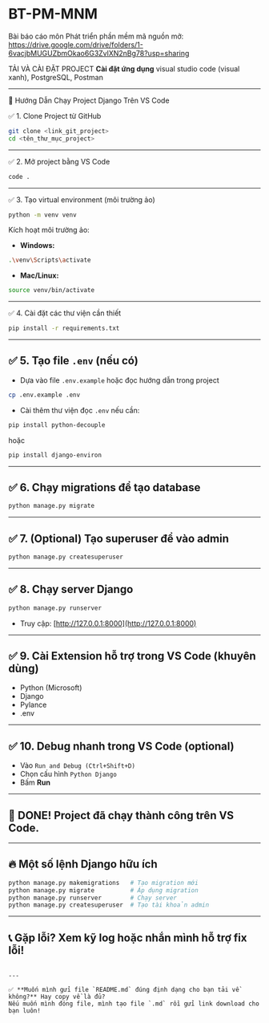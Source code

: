 # BT-PM-MNM
Bài báo cáo môn Phát triển phần mềm mã nguồn mở:
https://drive.google.com/drive/folders/1-6vacjbMUGUZbmOkao6G3ZvlXN2nBg78?usp=sharing

TẢI VÀ CÀI ĐẶT PROJECT
**Cài đặt ứng dụng**
visual studio code (visual xanh), PostgreSQL, Postman

---

📖 Hướng Dẫn Chạy Project Django Trên VS Code

✅ 1. Clone Project từ GitHub
```bash
git clone <link_git_project>
cd <tên_thư_mục_project>
```

---

✅ 2. Mở project bằng VS Code
```bash
code .
```

---

✅ 3. Tạo virtual environment (môi trường ảo)
```bash
python -m venv venv
```
Kích hoạt môi trường ảo:
- **Windows:**
```bash
.\venv\Scripts\activate
```
- **Mac/Linux:**
```bash
source venv/bin/activate
```

---

✅ 4. Cài đặt các thư viện cần thiết
```bash
pip install -r requirements.txt
```

---

## ✅ 5. Tạo file `.env` (nếu có)
- Dựa vào file `.env.example` hoặc đọc hướng dẫn trong project
```bash
cp .env.example .env
```
- Cài thêm thư viện đọc `.env` nếu cần:
```bash
pip install python-decouple
```
hoặc
```bash
pip install django-environ
```

---

## ✅ 6. Chạy migrations để tạo database
```bash
python manage.py migrate
```

---

## ✅ 7. (Optional) Tạo superuser để vào admin
```bash
python manage.py createsuperuser
```

---

## ✅ 8. Chạy server Django
```bash
python manage.py runserver
```
- Truy cập: [http://127.0.0.1:8000](http://127.0.0.1:8000)

---

## ✅ 9. Cài Extension hỗ trợ trong VS Code (khuyên dùng)
- Python (Microsoft)
- Django
- Pylance
- .env

---

## ✅ 10. Debug nhanh trong VS Code (optional)
- Vào `Run and Debug (Ctrl+Shift+D)`
- Chọn cấu hình `Python Django`
- Bấm **Run**

---

## 🎉 DONE! Project đã chạy thành công trên VS Code.

---

## 🔥 Một số lệnh Django hữu ích
```bash
python manage.py makemigrations   # Tạo migration mới
python manage.py migrate          # Áp dụng migration
python manage.py runserver        # Chạy server
python manage.py createsuperuser  # Tạo tài khoản admin
```

---

## 📞 Gặp lỗi? Xem kỹ log hoặc nhắn mình hỗ trợ fix lỗi!
```

---

✅ **Muốn mình gửi file `README.md` đúng định dạng cho bạn tải về không?** Hay copy về là đủ?  
Nếu muốn mình đóng file, mình tạo file `.md` rồi gửi link download cho bạn luôn!
